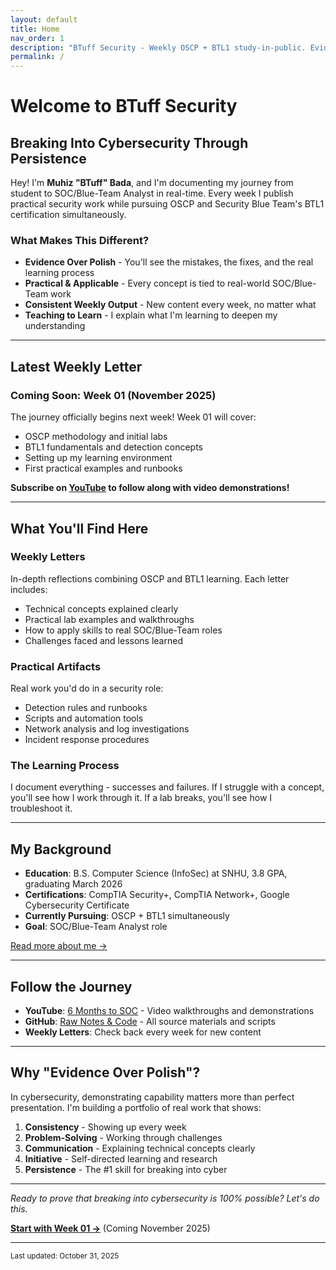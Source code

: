 ```yaml
---
layout: default
title: Home
nav_order: 1
description: "BTuff Security - Weekly OSCP + BTL1 study-in-public. Evidence over polish."
permalink: /
---
```


# Welcome to BTuff Security

## Breaking Into Cybersecurity Through Persistence

Hey! I'm **Muhiz "BTuff" Bada**, and I'm documenting my journey from student to SOC/Blue-Team Analyst in real-time. Every week I publish practical security work while pursuing OSCP and Security Blue Team's BTL1 certification simultaneously.

### What Makes This Different?

- **Evidence Over Polish** - You'll see the mistakes, the fixes, and the real learning process
- **Practical & Applicable** - Every concept is tied to real-world SOC/Blue-Team work
- **Consistent Weekly Output** - New content every week, no matter what
- **Teaching to Learn** - I explain what I'm learning to deepen my understanding

---

## Latest Weekly Letter

### Coming Soon: Week 01 (November 2025)

The journey officially begins next week! Week 01 will cover:

- OSCP methodology and initial labs
- BTL1 fundamentals and detection concepts
- Setting up my learning environment
- First practical examples and runbooks

**Subscribe on [YouTube](https://www.youtube.com/@BTuffSecurity) to follow along with video demonstrations!**

---

## What You'll Find Here

### Weekly Letters
In-depth reflections combining OSCP and BTL1 learning. Each letter includes:
- Technical concepts explained clearly
- Practical lab examples and walkthroughs
- How to apply skills to real SOC/Blue-Team roles
- Challenges faced and lessons learned

### Practical Artifacts
Real work you'd do in a security role:
- Detection rules and runbooks
- Scripts and automation tools
- Network analysis and log investigations
- Incident response procedures

### The Learning Process
I document everything - successes and failures. If I struggle with a concept, you'll see how I work through it. If a lab breaks, you'll see how I troubleshoot it.

---

## My Background

- **Education**: B.S. Computer Science (InfoSec) at SNHU, 3.8 GPA, graduating March 2026
- **Certifications**: CompTIA Security+, CompTIA Network+, Google Cybersecurity Certificate
- **Currently Pursuing**: OSCP + BTL1 simultaneously
- **Goal**: SOC/Blue-Team Analyst role

[Read more about me →](/about/)

---

## Follow the Journey

- **YouTube**: [6 Months to SOC](https://www.youtube.com/@BTuffSecurity) - Video walkthroughs and demonstrations
- **GitHub**: [Raw Notes & Code](https://github.com/BadaTuff/BTuff-Security) - All source materials and scripts
- **Weekly Letters**: Check back every week for new content

---

## Why "Evidence Over Polish"?

In cybersecurity, demonstrating capability matters more than perfect presentation. I'm building a portfolio of real work that shows:

1. **Consistency** - Showing up every week
2. **Problem-Solving** - Working through challenges
3. **Communication** - Explaining technical concepts clearly
4. **Initiative** - Self-directed learning and research
5. **Persistence** - The #1 skill for breaking into cyber

---

*Ready to prove that breaking into cybersecurity is 100% possible? Let's do this.*

**[Start with Week 01 →](/letters/)** (Coming November 2025)

---

<small>Last updated: October 31, 2025</small>
